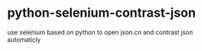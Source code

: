 # python-selenium-contrast-json
use selenium based on python to open json.cn and contrast json automaticly

